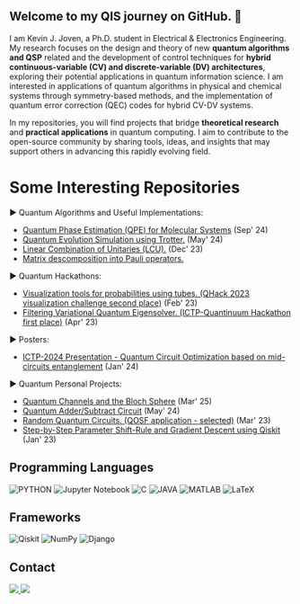 ## Welcome to my QIS journey on GitHub. 👋

I am Kevin J. Joven, a Ph.D. student in Electrical & Electronics Engineering. My research focuses on the design and theory of new **quantum algorithms and QSP** related and the development of control techniques for **hybrid continuous-variable (CV) and discrete-variable (DV) architectures**, exploring their potential applications in quantum information science. I am interested in applications of quantum algorithms in physical and chemical systems through symmetry-based methods, and the implementation of quantum error correction (QEC) codes for hybrid CV-DV systems. 

In my repositories, you will find projects that bridge **theoretical research** and **practical applications** in quantum computing. I aim to contribute to the open-source community by sharing tools, ideas, and insights that may support others in advancing this rapidly evolving field.

# **Some Interesting Repositories**

▶ Quantum Algorithms and Useful Implementations:  
  * [Quantum Phase Estimation (QPE) for Molecular Systems](https://github.com/KevinJoven11/Quantum-Computing/tree/main/QPE) (Sep' 24)
  * [Quantum Evolution Simulation using Trotter.](https://github.com/KevinJoven11/Quantum-Computing/blob/main/Trotter/Ham_Sim.ipynb) (May' 24)
  * [Linear Combination of Unitaries (LCU).](https://github.com/KevinJoven11/Quantum-Computing/blob/main/LCU/LCU.ipynb) (Dec' 23)  
  * [Matrix descomposition into Pauli operators.](https://github.com/KevinJoven11/Quantum-Computing/blob/main/Pauli_Decomposition.ipynb)  

▶ Quantum Hackathons:  
  * [Visualization tools for probabilities using tubes. (QHack 2023 visualization challenge second place)](https://github.com/KevinJoven11/QHack/blob/main/QHack_Visualization_Challenge.ipynb) (Feb' 23)
  * [Filtering Variational Quantum Eigensolver. (ICTP-Quantinuum Hackathon first place)](https://github.com/KevinJoven11/ICTP-Quantinuum-Hackathon-FVQE) (Apr' 23)

▶ Posters: 
  * [ICTP-2024 Presentation - Quantum Circuit Optimization based on mid-circuits entanglement](https://github.com/KevinJoven11/ICTP-2024-Poster-Presentation) (Jan' 24)

▶ Quantum Personal Projects:  

  * [Quantum Channels and the Bloch Sphere](https://github.com/KevinJoven11/Quantum-Computing/tree/main/Bloch_Sphere) (Mar' 25)
  * [Quantum Adder/Subtract Circuit](https://github.com/KevinJoven11/Quantum-Computing/blob/main/Adder/Adder.ipynb) (May' 24)
  * [Random Quantum Circuits. (QOSF application - selected)](https://github.com/KevinJoven11/qosf_mentorship/blob/main/RQC_QOSF.ipynb) (Mar' 23)
  * [Step-by-Step Parameter Shift-Rule and Gradient Descent using Qiskit](https://github.com/KevinJoven11/Quantum-Computing/blob/main/Parameter_Shift_Rule.ipynb) (Jan' 23)

## **Programming Languages**

![PYTHON](https://img.shields.io/badge/Python-3776AB?style=for-the-badge&logo=python&logoColor=white)
![Jupyter Notebook](https://img.shields.io/badge/jupyter-%23FA0F00.svg?style=for-the-badge&logo=jupyter&logoColor=white)
![C](https://img.shields.io/badge/C-00599C?style=for-the-badge&logo=c&logoColor=white)
![JAVA](https://img.shields.io/badge/Java-ED8B00?style=for-the-badge&logo=java&logoColor=white)
![MATLAB](https://www.mathworks.com/matlabcentral/images/matlab-file-exchange.svg)
![LaTeX](https://img.shields.io/badge/latex-%23008080.svg?style=for-the-badge&logo=latex&logoColor=white)

## **Frameworks**
![Qiskit](https://img.shields.io/badge/Qiskit-%236929C4.svg?style=for-the-badge&logo=Qiskit&logoColor=white)
![NumPy](https://img.shields.io/badge/numpy-%23013243.svg?style=for-the-badge&logo=numpy&logoColor=white)
![Django](https://img.shields.io/badge/django-%23092E20.svg?style=for-the-badge&logo=django&logoColor=white)

## **Contact**

<p>
<a href="mailto:kevin.joven@correounivalle.edu.co?Subject=Interest to reach you" target="_blank">
    <img src="https://img.shields.io/badge/Gmail-D14836?style=for-the-badge&logo=gmail&logoColor=white"/>
</a>
<a href="https://www.linkedin.com/in/kevin-joven/" target="_blank">
    <img src="https://img.shields.io/badge/LinkedIn-0077B5?style=for-the-badge&logo=linkedin&logoColor=white"/>
</a>
</p>
